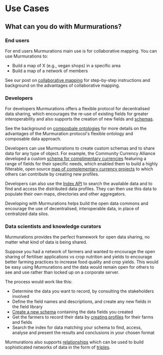 # Use Cases

## What can you do with Murmurations?

### End users

For end users Murmurations main use is for collaborative mapping. You can use Murmurations to:

- Build a map of X (e.g., vegan shops) in a specific area
- Build a map of a network of members

See our post on [collaborative mapping](https://murmurations.network/2023/08/22/collaborative-mapping/) for step-by-step instructions and background on the advantages of collaborative mapping.

### Developers

For developers Murmurations offers a flexible protocol for decentralised data sharing, which encourages the re-use of existing fields for greater interoperability and also supports the creation of new fields and [schemas](https://docs.murmurations.network/guides/create-a-schema.html).

See the background on [composbale ontologies](https://docs.murmurations.network/about/ontology-composability.html) for more details on the advantages of the Murmuration protocol's flexible ontology and composable data approach.

Developers can use Murmurations to create custom schemas and to share data for any type of object. For example, the Community Currency Alliance developed a custom [schema for complimentary currencies](https://github.com/MurmurationsNetwork/MurmurationsLibrary/blob/main/schemas/complementary_currencies-v2.0.0.json) featuring a range of fields for their specific needs, which enabled them to build a highly filterable, open source [map of complementary currency projects](https://map.currency.community/) to which others can contribute by creating new profiles.

Developers can also use the [Index API](/developers/index-api.html) to search the available data and to find and access the distributed data profiles. They can then use this data to populate their own maps, directories and other aggregators.

Developing with Murmurations helps build the open data commons and encourage the use of decentralised, interoperable data, in place of centralized data silos.

### Data scientists and knowledge curators

Murmurations provides the perfect framework for open data sharing, no matter what kind of data is being shared.

Suppose you had a network of farmers and wanted to encourage the open sharing of fertiliser applications vs crop nutrition and yields to encourage better farming practices to increase food quality and crop yields. This would be easy using Murmurations and the data would remain open for others to see and use rather than locked up on a corporate server.

The process would work like this:

- Determine the data you want to record, by consulting the stakeholders involved
- Define the field names and descriptions, and create any new fields in the field library
- [Create a new schema](https://docs.murmurations.network/guides/create-a-schema.html) containing the data fields you created
- Get the farmers to record their data by [creating profiles](https://docs.murmurations.network/guides/create-a-profile.html) for their farms and fields
- Search the index for data matching your schema to find, access, analyse and present the results and conclusions in your chosen format

Murmurations also supports [relationships](https://github.com/MurmurationsNetwork/MurmurationsLibrary/blob/test/fields/relationships.json) which can be used to build sophisticated networks of data in the form of [triples](https://en.wikipedia.org/wiki/Semantic_triple).
